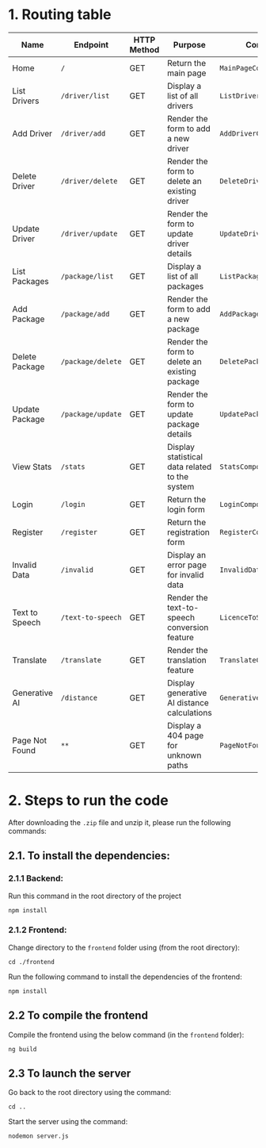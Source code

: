 # 1. Routing table

| Name                 | Endpoint                                | HTTP Method | Purpose                                             |  Component                | Example URL                                          |
| -------------------- | --------------------------------------- | ----------- | --------------------------------------------------- | ------------------------- | ---------------------------------------------------- |
| Home                 | `/`                                     | GET         | Return the main page                                | `MainPageComponent`        | `localhost:8080/#/`                                  |
| List Drivers         | `/driver/list`                          | GET         | Display a list of all drivers                       | `ListDriverComponent`      | `localhost:8080/#/driver/list`                       |
| Add Driver           | `/driver/add`                           | GET         | Render the form to add a new driver                 | `AddDriverComponent`       | `localhost:8080/#/driver/add`                        |
| Delete Driver        | `/driver/delete`                        | GET         | Render the form to delete an existing driver        | `DeleteDriverComponent`    | `localhost:8080/#/driver/delete`                     |
| Update Driver        | `/driver/update`                        | GET         | Render the form to update driver details            | `UpdateDriverComponent`    | `localhost:8080/#/driver/update`                     |
| List Packages        | `/package/list`                         | GET         | Display a list of all packages                      | `ListPackageComponent`     | `localhost:8080/#/package/list`                      |
| Add Package          | `/package/add`                          | GET         | Render the form to add a new package                | `AddPackageComponent`      | `localhost:8080/#/package/add`                       |
| Delete Package       | `/package/delete`                       | GET         | Render the form to delete an existing package       | `DeletePackageComponent`   | `localhost:8080/#/package/delete`                    |
| Update Package       | `/package/update`                       | GET         | Render the form to update package details           | `UpdatePackageComponent`   | `localhost:8080/#/package/update`                    |
| View Stats           | `/stats`                                | GET         | Display statistical data related to the system      | `StatsComponent`           | `localhost:8080/#/stats`                             |
| Login                | `/login`                                | GET         | Return the login form                               | `LoginComponent`           | `localhost:8080/#/login`                             |
| Register             | `/register`                             | GET         | Return the registration form                        | `RegisterComponent`        | `localhost:8080/#/register`                          |
| Invalid Data         | `/invalid`                              | GET         | Display an error page for invalid data              | `InvalidDataComponent`     | `localhost:8080/#/invalid`                           |
| Text to Speech       | `/text-to-speech`                       | GET         | Render the text-to-speech conversion feature        | `LicenceToSpeechComponent` | `localhost:8080/#/text-to-speech`                    |
| Translate            | `/translate`                            | GET         | Render the translation feature                      | `TranslateComponent`       | `localhost:8080/#/translate`                         |
| Generative AI        | `/distance`                             | GET         | Display generative AI distance calculations         | `GenerativeAiComponent`    | `localhost:8080/#/distance`                          |
| Page Not Found       | `**`                                    | GET         | Display a 404 page for unknown paths                | `PageNotFoundComponent`    | N/A                                                   |


# 2. Steps to run the code

After downloading the `.zip` file and unzip it, please run the following commands:

## 2.1. To install the dependencies:
### 2.1.1 Backend:
Run this command in the root directory of the project
```
npm install
```
### 2.1.2 Frontend:
Change directory to the `frontend` folder using (from the root directory):
```
cd ./frontend
```

Run the following command to install the dependencies of the frontend:
```
npm install
```

## 2.2 To compile the frontend
Compile the frontend using the below command (in the `frontend` folder):
```
ng build
```

## 2.3 To launch the server
Go back to the root directory using the command:
```
cd ..
```

Start the server using the command:
```
nodemon server.js
```
